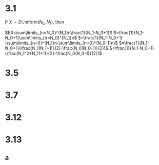 # 3.1

If $X\sim \text{DUniform}(N_0,N_1)$, then

$EX=\sum\limits_{n=N_0}^{N_1}n\frac{1}{N_1-N_0+1}$
$=\frac{1}{N_1-N_0+1}\sum\limits_{n=N_0}^{N_1}n$
$=\frac{1}{N_1-N_0+1}(\sum\limits_{n=0}^{N_1}n-\sum\limits_{n=0}^{N_0-1}n)$
$=\frac{1}{N_1-N_0+1}(\frac{N_1(N_1+1)}{2}-\frac{N_0(N_0-1)}{2})$
$=\frac{1}{N_1-N_0+1}(\frac{N_1^2+N_11+1)}{2}-\frac{N_0(N_0-1)}{2})$

# 3.5

# 3.7

# 3.12

# 3.13
## a